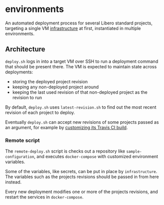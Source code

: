 # environments

An automated deployment process for several Libero standard projects, targeting a single VM [infrastructure](https://github.com/libero/infrastructure) at first, instantiated in multiple environments.

## Architecture

`deploy.sh` logs in into a target VM over SSH to run a deployment command that should be present there. The VM is expected to maintain state across deployments:

- storing the deployed project revision
- keeping any non-deployed project around
- keeping the last used revision of that non-deployed project as the revision to run

By default, `deploy.sh` uses `latest-revision.sh` to find out the most recent revision of each project to deploy.

Eventually `deploy.sh` can accept new revisions of some projects passed as an argument, for example by [customizing its Travis CI build](https://docs.travis-ci.com/user/triggering-builds/#customizing-the-build-configuration).

### Remote script

The `remote-deploy.sh` script is checks out a repository like `sample-configuration`, and executes `docker-compose` with customized environment variables.

Some of the variables, like secrets, can be put in place by `infrastructure`. The variables such as the projects revisions should be passed in from here instead.

Every new deployment modifies one or more of the projects revisions, and restart the services in `docker-compose`.
